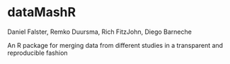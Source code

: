 dataMashR
================

Daniel Falster, Remko Duursma, Rich FitzJohn, Diego Barneche

An R package for merging data from different studies in a transparent and reproducible fashion


